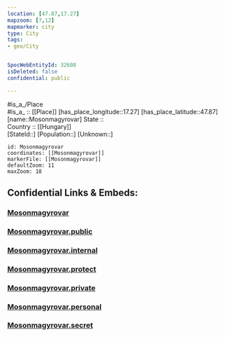 ```yaml
---
location: [47.87,17.27] 
mapzoom: [7,12] 
mapmarker: city 
type: City
tags:
- geo/City


SpocWebEntityId: 32608
isDeleted: false
confidential: public

---
```

#is_a_/Place  
#is_a_ :: [[Place]] 
[has_place_longitude::17.27] 
[has_place_latitude::47.87] 
[name::Mosonmagyrovar] 
State ::  
Country :: [[Hungary]]  
[StateId::] 
[Population::] 
[Unknown::] 


```leaflet
id: Mosonmagyrovar
coordinates: [[Mosonmagyrovar]] 
markerFile: [[Mosonmagyrovar]] 
defaultZoom: 11 
maxZoom: 18
```


## Confidential Links & Embeds: 

### [Mosonmagyrovar](/_Standards/Earth/Continent/Europe/Europe~East/Hungary/Counties~Hungary/Gyor-Moson-Sopron/City/Mosonmagyrovar.md) 

### [Mosonmagyrovar.public](/_public/Earth/Continent/Europe/Europe~East/Hungary/Counties~Hungary/Gyor-Moson-Sopron/City/Mosonmagyrovar.public.md) 

### [Mosonmagyrovar.internal](/_internal/Earth/Continent/Europe/Europe~East/Hungary/Counties~Hungary/Gyor-Moson-Sopron/City/Mosonmagyrovar.internal.md) 

### [Mosonmagyrovar.protect](/_protect/Earth/Continent/Europe/Europe~East/Hungary/Counties~Hungary/Gyor-Moson-Sopron/City/Mosonmagyrovar.protect.md) 

### [Mosonmagyrovar.private](/_private/Earth/Continent/Europe/Europe~East/Hungary/Counties~Hungary/Gyor-Moson-Sopron/City/Mosonmagyrovar.private.md) 

### [Mosonmagyrovar.personal](/_personal/Earth/Continent/Europe/Europe~East/Hungary/Counties~Hungary/Gyor-Moson-Sopron/City/Mosonmagyrovar.personal.md) 

### [Mosonmagyrovar.secret](/_secret/Earth/Continent/Europe/Europe~East/Hungary/Counties~Hungary/Gyor-Moson-Sopron/City/Mosonmagyrovar.secret.md)

